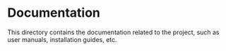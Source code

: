 # Documentation

This directory contains the documentation related to the project, such as user manuals, installation guides, etc.
